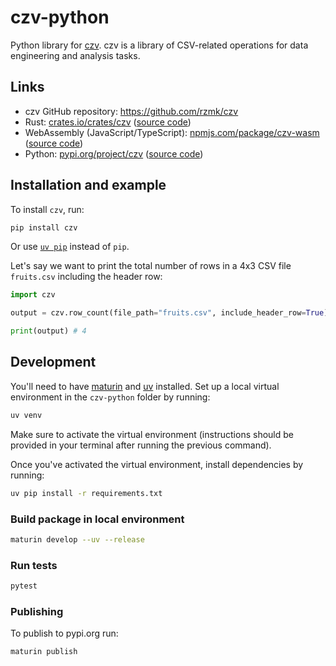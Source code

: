 # czv-python

Python library for [czv](https://github.com/rzmk/czv). czv is a library of CSV-related operations for data engineering and analysis tasks.

## Links

-   czv GitHub repository: <https://github.com/rzmk/czv>
-   Rust: [crates.io/crates/czv](https://crates.io/crates/czv) ([source code](https://github.com/rzmk/czv/tree/main/czv))
-   WebAssembly (JavaScript/TypeScript): [npmjs.com/package/czv-wasm](https://www.npmjs.com/package/czv-wasm) ([source code](https://github.com/rzmk/czv/tree/main/czv-wasm))
-   Python: [pypi.org/project/czv](https://pypi.org/project/czv/) ([source code](https://github.com/rzmk/czv/tree/main/czv-python))

## Installation and example

To install `czv`, run:

```bash
pip install czv
```

Or use [`uv pip`](https://github.com/astral-sh/uv) instead of `pip`.

Let's say we want to print the total number of rows in a 4x3 CSV file `fruits.csv` including the header row:

```python
import czv

output = czv.row_count(file_path="fruits.csv", include_header_row=True)

print(output) # 4
```

## Development

You'll need to have [maturin](https://github.com/PyO3/maturin/) and [uv](https://github.com/astral-sh/uv) installed. Set up a local virtual environment in the `czv-python` folder by running:

```bash
uv venv
```

Make sure to activate the virtual environment (instructions should be provided in your terminal after running the previous command).

Once you've activated the virtual environment, install dependencies by running:

```bash
uv pip install -r requirements.txt
```

### Build package in local environment

```bash
maturin develop --uv --release
```

### Run tests

```bash
pytest
```

### Publishing

To publish to pypi.org run:

```bash
maturin publish
```
